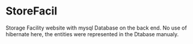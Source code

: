 # StoreFacil

Storage Facility website with mysql Database on the back end. No use of hibernate here, the entities were represented in the Dtabase manualy.
